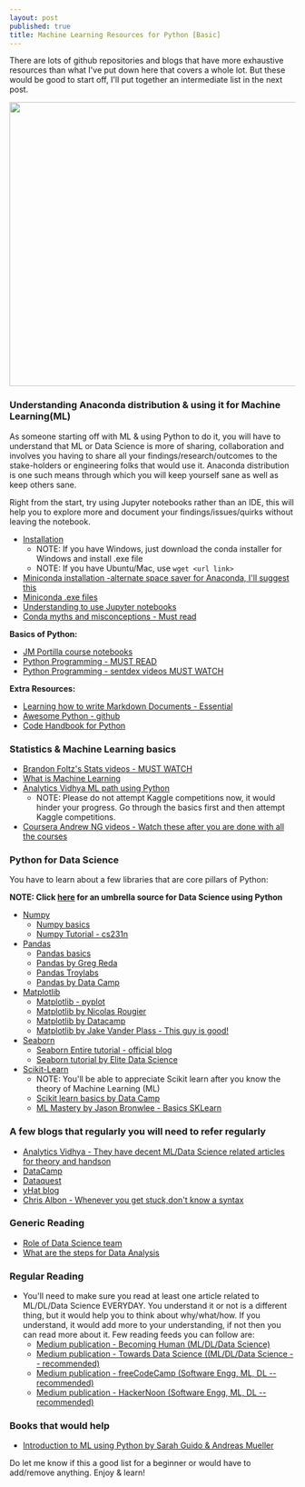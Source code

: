 ```yaml
---
layout: post
published: true
title: Machine Learning Resources for Python [Basic]
---
```


There are lots of github repositories and blogs that have more exhaustive resources than what I've put down here that covers a whole lot. But these would be good to start off, I'll put together an intermediate list in the next post.

<div align="center"><img src="http://www.vizteams.com/wp-content/uploads/2013/08/python-logo-master.png" width="800px;" height="500px;"/></div>

### Understanding Anaconda distribution & using it for Machine Learning(ML)

As someone starting off with ML & using Python to do it, you will have to understand that ML or Data Science is more of sharing, collaboration and involves you having to share all your findings/research/outcomes to the stake-holders or engineering folks that would use it. Anaconda distribution is one such means through which you will keep yourself sane as well as keep others sane.

Right from the start, try using Jupyter notebooks rather than an IDE, this will help you to explore more and document your findings/issues/quirks without leaving the notebook. 

- [Installation](https://jupyter-notebook-beginner-guide.readthedocs.io/en/latest/install.html)
    * NOTE: If you have Windows, just download the conda installer for Windows and install .exe file
    * NOTE: If you have Ubuntu/Mac, use `wget <url link>`
- [Miniconda installation -alternate space saver for Anaconda, I'll suggest this](https://conda.io/docs/install/quick.html#linux-miniconda-install)
- [Miniconda .exe files](https://conda.io/miniconda.html)
- [Understanding to use Jupyter notebooks](https://www.datacamp.com/community/tutorials/tutorial-jupyter-notebook)
- [Conda myths and misconceptions - Must read](https://jakevdp.github.io/blog/2016/08/25/conda-myths-and-misconceptions/)

__Basics of Python:__

- [JM Portilla course notebooks](http://nbviewer.jupyter.org/github/jmportilla/)
- [Python Programming - MUST READ](https://pythonprogramming.net/)
- [Python Programming - sentdex videos MUST WATCH](https://www.youtube.com/user/sentdex/playlists)

__Extra Resources:__

- [Learning how to write Markdown Documents - Essential](https://guides.github.com/features/mastering-markdown/)
- [Awesome Python - github](https://github.com/vinta/awesome-python)
- [Code Handbook for Python](http://codehandbook.org/category/python-programming-language/)

### Statistics & Machine Learning basics

- [Brandon Foltz's Stats videos - MUST WATCH](https://www.youtube.com/watch?v=8X2xfwBP4uo&list=PLRUSZBUQY2FnkBLgUPAGUK-FZbK0h0VTz)
- [What is Machine Learning](https://www.quora.com/What-is-machine-learning-in-laymans-terms-1)
- [Analytics Vidhya ML path using Python](https://www.analyticsvidhya.com/blog/learning-path-data-science-python/)
    * NOTE: Please do not attempt Kaggle competitions now, it would hinder your progress. Go through the basics first and then attempt Kaggle competitions.
- [Coursera Andrew NG videos - Watch these after you are done with all the courses](https://www.youtube.com/playlist?list=PLZ9qNFMHZ-A4rycgrgOYma6zxF4BZGGPW)

### Python for Data Science

You have to learn about a few libraries that are core pillars of Python:

__NOTE: Click [here](http://www.scipy-lectures.org/intro/index.html) for an umbrella source for Data Science using Python__

- [Numpy](http://www.numpy.org/)
    - [Numpy basics](http://www.scipy-lectures.org/intro/numpy/index.html)
    - [Numpy Tutorial - cs231n](http://cs231n.github.io/python-numpy-tutorial/)
- [Pandas](https://pandas.pydata.org/)
    - [Pandas basics](https://pandas.pydata.org/pandas-docs/stable/10min.html)
    - [Pandas by Greg Reda](http://www.gregreda.com/2013/10/26/intro-to-pandas-data-structures/)
    - [Pandas Troylabs](https://tryolabs.com/blog/2017/03/16/pandas-seaborn-a-guide-to-handle-visualize-data-elegantly/?utm_content=buffer6e0e2&utm_medium=social&utm_source=linkedin.com&utm_campaign=buffer)
    - [Pandas by Data Camp](http://www.gregreda.com/2013/10/26/intro-to-pandas-data-structures/)
- [Matplotlib](https://matplotlib.org/index.html)
    - [Matplotlib - pyplot](https://matplotlib.org/users/pyplot_tutorial.html)
    - [Matplotlib by Nicolas Rougier](https://www.labri.fr/perso/nrougier/teaching/matplotlib/)
    - [Matplotlib by Datacamp](https://www.datacamp.com/community/tutorials/matplotlib-tutorial-python#gs.MKl=SYs)
    - [Matplotlib by Jake Vander Plass - This guy is good!](http://jakevdp.github.io/mpl_tutorial/tutorial_pages/tut1.html)
- [Seaborn](http://seaborn.pydata.org/introduction.html)
    - [Seaborn Entire tutorial - official blog](https://seaborn.pydata.org/tutorial.html)
    - [Seaborn tutorial by Elite Data Science](https://elitedatascience.com/python-seaborn-tutorial)
- [Scikit-Learn](http://scikit-learn.org/stable/tutorial/basic/tutorial.html)
    - NOTE: You'll be able to appreciate Scikit learn after you know the theory of Machine Learning (ML)
    - [Scikit learn basics by Data Camp](https://www.datacamp.com/community/tutorials/machine-learning-python)
    - [ML Mastery by Jason Bronwlee - Basics SKLearn](http://machinelearningmastery.com/a-gentle-introduction-to-scikit-learn-a-python-machine-learning-library/)

### A few blogs that regularly you will need to refer regularly

- [Analytics Vidhya - They have decent ML/Data Science related articles for theory and handson]()
- [DataCamp](https://www.datacamp.com/community/blog)
- [Dataquest](https://www.dataquest.io/blog/)
- [yHat blog](http://blog.yhat.com/)
- [Chris Albon - Whenever you get stuck,don't know a syntax](https://chrisalbon.com/)

### Generic Reading

- [Role of Data Science team](http://bigdata-doctor.com/role-data-scientist-data-driven-organization/)
- [What are the steps for Data Analysis](https://www.quora.com/Data-Analysis/What-are-the-steps-of-a-data-analysis-process)

### Regular Reading

- You'll need to make sure you read at least one article related to ML/DL/Data Science EVERYDAY. You understand it or not is a different thing, but it would help you to think about why/what/how. If you understand, it would add more to your understanding, if not then you can read more about it. Few reading feeds you can follow are:
    - [Medium publication - Becoming Human (ML/DL/Data Science)](https://becominghuman.ai/)
    - [Medium publication - Towards Data Science ((ML/DL/Data Science -- recommended)](https://medium.com/towards-data-science)
    - [Medium publication - freeCodeCamp (Software Engg, ML, DL -- recommended)](https://medium.freecodecamp.org/)
    - [Medium publication - HackerNoon (Software Engg, ML, DL -- recommended)](https://hackernoon.com/)
    
### Books that would help

- [Introduction to ML using Python by Sarah Guido & Andreas Mueller](http://www.amazon.in/Introduction-Machine-Learning-Andreas-Mueller/dp/1449369413/ref=sr_1_1?ie=UTF8&qid=1500704132&sr=8-1&keywords=introduction+to+scikit+learn)

Do let me know if this a good list for a beginner or would have to add/remove anything. Enjoy & learn!
